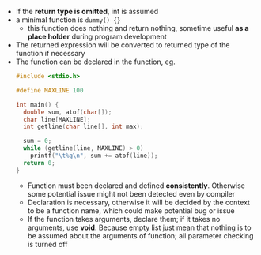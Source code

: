 
- If the **return type is omitted**, int is assumed
- a minimal function is `dummy() {}`
  - this function does nothing and return nothing, sometime useful **as a place holder** during program development
- The returned expression will be converted to returned type of the function if necessary
- The function can be declared in the function, eg.
  ```c
  #include <stdio.h>

  #define MAXLINE 100

  int main() {
    double sum, atof(char[]);
    char line[MAXLINE];
    int getline(char line[], int max);

    sum = 0;
    while (getline(line, MAXLINE) > 0)
      printf("\t%g\n", sum += atof(line));
    return 0;
  }
  ```
  - Function must been declared and defined **consistently**. Otherwise some potential issue might not been detected even by compiler
  - Declaration is necessary, otherwise it will be decided by the context to be a function name, which could make potential bug or issue
  - If the function takes arguments, declare them; if it takes no arguments, use **void**. Because empty list just mean that nothing is to be assumed about the arguments of function; all parameter checking is turned off